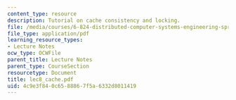 ```yaml
---
content_type: resource
description: Tutorial on cache consistency and locking.
file: /media/courses/6-824-distributed-computer-systems-engineering-spring-2006/4c9e3f840c6588867f5a6332d8011419_lec8_cache.pdf
file_type: application/pdf
learning_resource_types:
- Lecture Notes
ocw_type: OCWFile
parent_title: Lecture Notes
parent_type: CourseSection
resourcetype: Document
title: lec8_cache.pdf
uid: 4c9e3f84-0c65-8886-7f5a-6332d8011419
---
```

